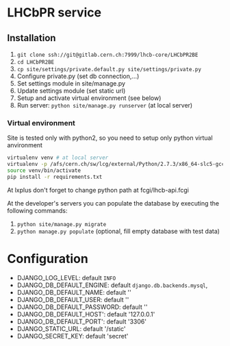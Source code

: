 # LHCbPR service

## Installation

1. `git clone ssh://git@gitlab.cern.ch:7999/lhcb-core/LHCbPR2BE`
1. `cd LHCbPR2BE`
1. `cp site/settings/private.default.py site/settings/private.py`
1. Configure  private.py (set db connection,...)
1. Set settings module in site/manage.py
1. Update settings module (set static url)
1. Setup and activate virtual environment (see below)
1. Run server: `python site/manage.py runserver`  (at local server)

### Virtual environment

Site is tested only with python2, so you need to setup only python virtual anvironment


```sh
virtualenv venv # at local server
virtualenv -p /afs/cern.ch/sw/lcg/external/Python/2.7.3/x86_64-slc5-gcc47-opt/bin/python venv # at lxplus
source venv/bin/activate
pip install -r requirements.txt
```

At lxplus don't forget to change python path at fcgi/lhcb-api.fcgi

At the developer's servers you can populate the database by executing the following commands:

1. `python site/manage.py migrate`
1. `python manage.py populate` (optional, fill empty database with test data)

# Configuration

- DJANGO_LOG_LEVEL: default `INFO`
- DJANGO_DB_DEFAULT_ENGINE: default `django.db.backends.mysql`,
- DJANGO_DB_DEFAULT_NAME: default ''
- DJANGO_DB_DEFAULT_USER: default ''
- DJANGO_DB_DEFAULT_PASSWORD: default ''
- DJANGO_DB_DEFAULT_HOST': default '127.0.0.1'
- DJANGO_DB_DEFAULT_PORT': default '3306'
- DJANGO_STATIC_URL: default '/static'
- DJANGO_SECRET_KEY: default 'secret'
